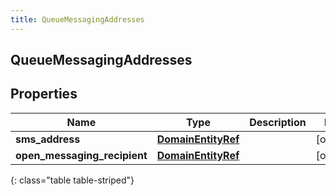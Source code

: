 ```yaml
---
title: QueueMessagingAddresses
---
```

## QueueMessagingAddresses

## Properties

|Name | Type | Description | Notes|
|------------ | ------------- | ------------- | -------------|
| **sms_address** | [**DomainEntityRef**](DomainEntityRef.html) |  | [optional] |
| **open_messaging_recipient** | [**DomainEntityRef**](DomainEntityRef.html) |  | [optional] |
{: class="table table-striped"}


